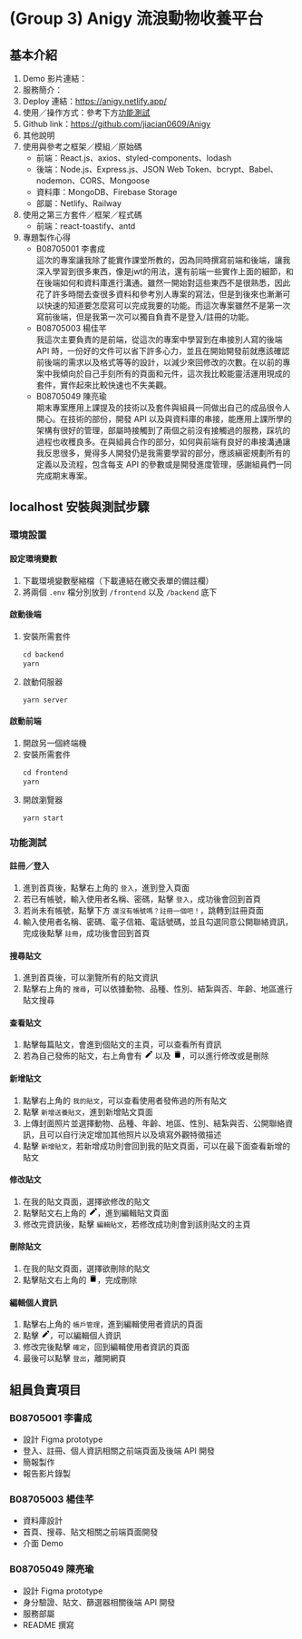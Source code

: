 # (Group 3) Anigy 流浪動物收養平台
## 基本介紹
1. Demo 影片連結：
2. 服務簡介：
3. Deploy 連結：https://anigy.netlify.app/
4. 使用／操作方式：參考下方[功能測試](https://github.com/jiacian0609/Anigy#%E5%8A%9F%E8%83%BD%E6%B8%AC%E8%A9%A6)
5. Github link：https://github.com/jiacian0609/Anigy
6. 其他說明
7. 使用與參考之框架／模組／原始碼
	- 前端：React.js、axios、styled-components、lodash
	- 後端：Node.js、Express.js、JSON Web Token、bcrypt、Babel、nodemon、CORS、Mongoose
	- 資料庫：MongoDB、Firebase Storage
	- 部屬：Netlify、Railway
8. 使用之第三方套件／框架／程式碼
	- 前端：react-toastify、antd
9. 專題製作心得
	- B08705001 李書成 \
	這次的專案讓我除了能實作課堂所教的，因為同時撰寫前端和後端，讓我深入學習到很多東西，像是jwt的用法，還有前端一些實作上面的細節，和在後端如何和資料庫進行溝通。雖然一開始對這些東西不是很熟悉，因此花了許多時間去查很多資料和參考別人專案的寫法，但是到後來也漸漸可以快速的知道要怎麼寫可以完成我要的功能。而這次專案雖然不是第一次寫前後端，但是我第一次可以獨自負責不是登入/註冊的功能。
	- B08705003 楊佳芊 \
	我這次主要負責的是前端，從這次的專案中學習到在串接別人寫的後端 API 時，一份好的文件可以省下許多心力，並且在開始開發前就應該確認前後端的需求以及格式等等的設計，以減少來回修改的次數。在以前的專案中我傾向於自己手刻所有的頁面和元件，這次我比較能靈活運用現成的套件，實作起來比較快速也不失美觀。
	- B08705049 陳亮瑜 \
	期末專案應用上課提及的技術以及套件與組員一同做出自己的成品很令人開心。在技術的部份，開發 API 以及與資料庫的串接，能應用上課所學的架構有很好的管理，部屬時接觸到了兩個之前沒有接觸過的服務，踩坑的過程也收穫良多。在與組員合作的部分，如何與前端有良好的串接溝通讓我反思很多，覺得多人開發仍是我需要學習的部分，應該縝密規劃所有的定義以及流程，包含每支 API 的參數或是開發進度管理，感謝組員們一同完成期末專案。

## localhost 安裝與測試步驟
### 環境設置
#### 設定環境變數
1. 下載環境變數壓縮檔（下載連結在繳交表單的備註欄）
2. 將兩個 `.env` 檔分別放到 `/frontend` 以及 `/backend` 底下
#### 啟動後端
1. 安裝所需套件
	```
	cd backend
	yarn
	```
2. 啟動伺服器
	```
	yarn server
	```
#### 啟動前端
1. 開啟另一個終端機
2. 安裝所需套件
	```
	cd frontend
	yarn
	```
3. 開啟瀏覽器
	```
	yarn start
	```
### 功能測試
#### 註冊／登入
1. 進到首頁後，點擊右上角的 `登入`，進到登入頁面
2. 若已有帳號，輸入使用者名稱、密碼，點擊 `登入`，成功後會回到首頁
3. 若尚未有帳號，點擊下方 `還沒有帳號嗎？註冊一個吧！`，跳轉到註冊頁面
4. 輸入使用者名稱、密碼、電子信箱、電話號碼，並且勾選同意公開聯絡資訊，完成後點擊 `註冊`，成功後會回到首頁
#### 搜尋貼文
1. 進到首頁後，可以瀏覽所有的貼文資訊
2. 點擊右上角的 `搜尋`，可以依據動物、品種、性別、結紮與否、年齡、地區進行貼文搜尋
#### 查看貼文
1. 點擊每篇貼文，會進到個貼文的主頁，可以查看所有資訊
2. 若為自己發佈的貼文，右上角會有 <img src="./frontend/public/icons/edit.png" width="15"/> 以及 <img src="./frontend/public/icons/delete.png" width="15"/>，可以進行修改或是刪除
#### 新增貼文
1. 點擊右上角的 `我的貼文`，可以查看使用者發佈過的所有貼文
2. 點擊 `新增送養貼文`，進到新增貼文頁面
3. 上傳封面照片並選擇動物、品種、年齡、地區、性別、結紮與否、公開聯絡資訊，且可以自行決定增加其他照片以及填寫外觀特徵描述
4. 點擊 `新增貼文`，若新增成功則會回到我的貼文頁面，可以在最下面查看新增的貼文
#### 修改貼文
1. 在我的貼文頁面，選擇欲修改的貼文
2. 點擊貼文右上角的 <img src="./frontend/public/icons/edit.png" width="15"/>，進到編輯貼文頁面
3. 修改完資訊後，點擊 `編輯貼文`，若修改成功則會到該則貼文的主頁
#### 刪除貼文
1. 在我的貼文頁面，選擇欲刪除的貼文
2. 點擊貼文右上角的 <img src="./frontend/public/icons/delete.png" width="15"/>，完成刪除
#### 編輯個人資訊
1. 點擊右上角的 `帳戶管理`，進到編輯使用者資訊的頁面
2. 點擊 <img src="./frontend/public/icons/edit.png" width="15"/>，可以編輯個人資訊
3. 修改完後點擊 `確定`，回到編輯使用者資訊的頁面
4. 最後可以點擊 `登出`，離開網頁

## 組員負責項目
### B08705001 李書成
* 設計 Figma prototype
* 登入、註冊、個人資訊相關之前端頁面及後端 API 開發
* 簡報製作
* 報告影片錄製
### B08705003 楊佳芊
* 資料庫設計
* 首頁、搜尋、貼文相關之前端頁面開發
* 介面 Demo 
### B08705049 陳亮瑜
* 設計 Figma prototype
* 身分驗證、貼文、篩選器相關後端 API 開發
* 服務部屬
* README 撰寫
